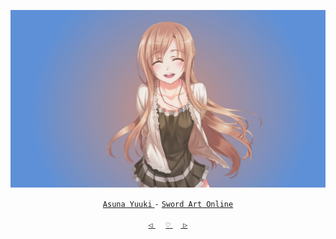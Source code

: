 <div align="center">

 [![@ikx7a](https://github.com/ikx7a/Waifu/blob/main/Resources/Asuna%20Yuuki.jpg)](https://github.com/ikx7a)


 <a href="https://swordartonline.fandom.com/wiki/Yuuki_Asuna"> `Asuna Yuuki` </a> `-` <a href="https://swordartonline.fandom.com/wiki/Sword_Art_Online_Wiki"> `Sword Art Online` </a>



<a href="https://github.com/ikx7a/Waifu"> `◁` </a> ㅤ <a href="https://github.com/ikx7a/Waifu"> `♡` </a>ㅤ<a href="https://github.com/ikx7a/Waifu/tree/main/Chizuru%20Mizuhara"> `▷` </a>

</div>
